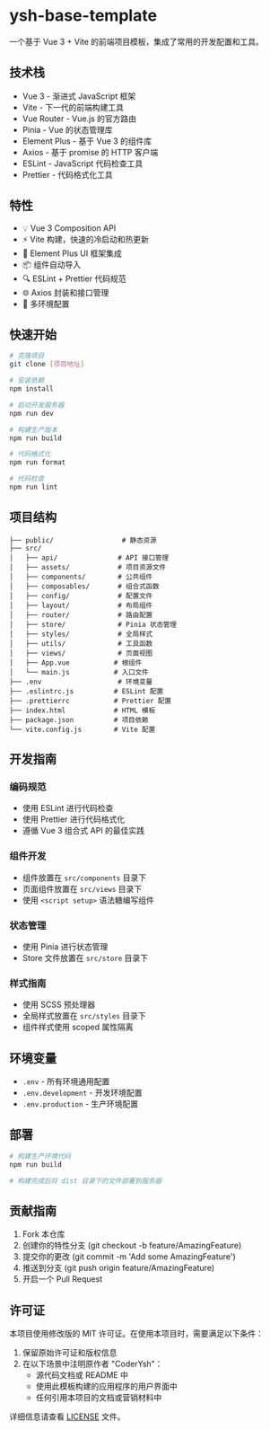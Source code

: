 # ysh-base-template

一个基于 Vue 3 + Vite 的前端项目模板，集成了常用的开发配置和工具。

## 技术栈

- Vue 3 - 渐进式 JavaScript 框架
- Vite - 下一代的前端构建工具
- Vue Router - Vue.js 的官方路由
- Pinia - Vue 的状态管理库
- Element Plus - 基于 Vue 3 的组件库
- Axios - 基于 promise 的 HTTP 客户端
- ESLint - JavaScript 代码检查工具
- Prettier - 代码格式化工具

## 特性

- 💡 Vue 3 Composition API
- ⚡️ Vite 构建，快速的冷启动和热更新
- 🎨 Element Plus UI 框架集成
- 📦 组件自动导入
- 🔍 ESLint + Prettier 代码规范
- 🌐 Axios 封装和接口管理
- 📄 多环境配置

## 快速开始

```bash
# 克隆项目
git clone [项目地址]

# 安装依赖
npm install

# 启动开发服务器
npm run dev

# 构建生产版本
npm run build

# 代码格式化
npm run format

# 代码检查
npm run lint
```

## 项目结构

```
├── public/                 # 静态资源
├── src/
│   ├── api/               # API 接口管理
│   ├── assets/            # 项目资源文件
│   ├── components/        # 公共组件
│   ├── composables/       # 组合式函数
│   ├── config/            # 配置文件
│   ├── layout/            # 布局组件
│   ├── router/            # 路由配置
│   ├── store/             # Pinia 状态管理
│   ├── styles/            # 全局样式
│   ├── utils/             # 工具函数
│   ├── views/             # 页面视图
│   ├── App.vue           # 根组件
│   └── main.js           # 入口文件
├── .env                   # 环境变量
├── .eslintrc.js          # ESLint 配置
├── .prettierrc           # Prettier 配置
├── index.html            # HTML 模板
├── package.json          # 项目依赖
└── vite.config.js        # Vite 配置
```

## 开发指南

### 编码规范

- 使用 ESLint 进行代码检查
- 使用 Prettier 进行代码格式化
- 遵循 Vue 3 组合式 API 的最佳实践

### 组件开发

- 组件放置在 `src/components` 目录下
- 页面组件放置在 `src/views` 目录下
- 使用 `<script setup>` 语法糖编写组件

### 状态管理

- 使用 Pinia 进行状态管理
- Store 文件放置在 `src/store` 目录下

### 样式指南

- 使用 SCSS 预处理器
- 全局样式放置在 `src/styles` 目录下
- 组件样式使用 scoped 属性隔离

## 环境变量

- `.env` - 所有环境通用配置
- `.env.development` - 开发环境配置
- `.env.production` - 生产环境配置

## 部署

```bash
# 构建生产环境代码
npm run build

# 构建完成后将 dist 目录下的文件部署到服务器
```

## 贡献指南

1. Fork 本仓库
2. 创建你的特性分支 (git checkout -b feature/AmazingFeature)
3. 提交你的更改 (git commit -m 'Add some AmazingFeature')
4. 推送到分支 (git push origin feature/AmazingFeature)
5. 开启一个 Pull Request

## 许可证

本项目使用修改版的 MIT 许可证。在使用本项目时，需要满足以下条件：

1. 保留原始许可证和版权信息
2. 在以下场景中注明原作者 "CoderYsh"：
   - 源代码文档或 README 中
   - 使用此模板构建的应用程序的用户界面中
   - 任何引用本项目的文档或营销材料中

详细信息请查看 [LICENSE](LICENSE) 文件。
